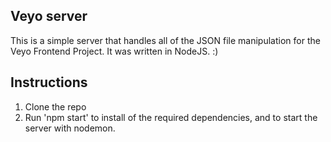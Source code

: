 ## Veyo server

This is a simple server that handles all of the JSON file manipulation for the Veyo Frontend Project. It was written in NodeJS. :)

## Instructions

1. Clone the repo
2. Run 'npm start' to install of the required dependencies, and to start the server with nodemon.
